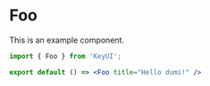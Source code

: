 # Foo

This is an example component.

```jsx
import { Foo } from 'KeyUI';

export default () => <Foo title="Hello dumi!" />
```
